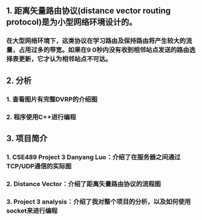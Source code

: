## 1. 距离矢量路由协议(distance vector routing protocol)是为小型网络环境设计的。
### 在大型网络环境下，这类协议在学习路由及保持路由将产生较大的流量，占用过多的带宽。如果在9 0秒内没有收到相邻站点发送的路由选择表更新，它才认为相邻站点不可达。
## 2. 分析
### 1. 查看图片有完整DVRP的介绍图
### 2. 程序使用C++进行编程
## 3. 项目简介
### 1. CSE489 Project 3 Danyang Luo：介绍了在服务器之间通过TCP/UDP通信的实际图
### 2. Distance Vector：介绍了距离矢量路由协议的流程图
### 3. Project 3 analysis：介绍了我对整个项目的分析，以及如何使用socket来进行编程
